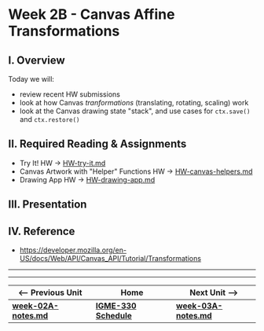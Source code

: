 # Week 2B - Canvas Affine Transformations

## I. Overview
Today we will:
- review recent HW submissions
- look at how Canvas *tranformations* (translating, rotating, scaling) work
- look at the Canvas drawing state "stack", and use cases for `ctx.save()` and `ctx.restore()`

## II. Required Reading & Assignments
* Try It! HW -> [HW-try-it.md](https://github.com/tonethar/IGME-330-Master/blob/master/notes/HW-try-it.md)
* Canvas Artwork with "Helper" Functions HW -> [HW-canvas-helpers.md](https://github.com/tonethar/IGME-330-Master/blob/master/notes/HW-canvas-helpers.md)
* Drawing App HW -> [HW-drawing-app.md](https://github.com/tonethar/IGME-330-Master/blob/master/notes/HW-drawing-app.md)


## III. Presentation


## IV. Reference
- https://developer.mozilla.org/en-US/docs/Web/API/Canvas_API/Tutorial/Transformations


<hr><hr>

| <-- Previous Unit | Home | Next Unit -->
| --- | --- | --- 
| [**week-02A-notes.md**](week-02A-notes.md)     |  [**IGME-330 Schedule**](../schedule.md) | [**week-03A-notes.md**](week-03A-notes.md)

